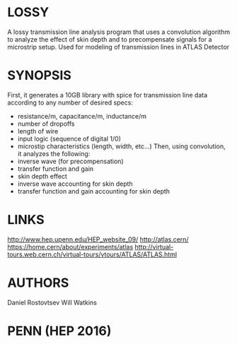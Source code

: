 # LOSSY
A lossy transmission line analysis program that uses a convolution algorithm to analyze the effect of skin depth and to precompensate signals for a microstrip setup.
Used for modeling of transmission lines in ATLAS Detector

# SYNOPSIS
First, it generates a 10GB library with spice for transmission line data according to any number of desired specs:
  - resistance/m, capacitance/m, inductance/m
  - number of dropoffs
  - length of wire
  - input logic (sequence of digital 1/0)
  - microstip characteristics (length, width, etc...)
Then, using convolution, it analyzes the following:
  - inverse wave (for precompensation)
  - transfer function and gain
  - skin depth effect
  - inverse wave accounting for skin depth
  - transfer function and gain accounting for skin depth

# LINKS
http://www.hep.upenn.edu/HEP_website_09/
http://atlas.cern/
https://home.cern/about/experiments/atlas
http://virtual-tours.web.cern.ch/virtual-tours/vtours/ATLAS/ATLAS.html

# AUTHORS
Daniel Rostovtsev
Will Watkins

# PENN (HEP 2016)
